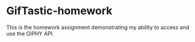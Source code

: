 # GifTastic-homework
This is the homework assignment demonstrating my ability to access and use the GIPHY API.
